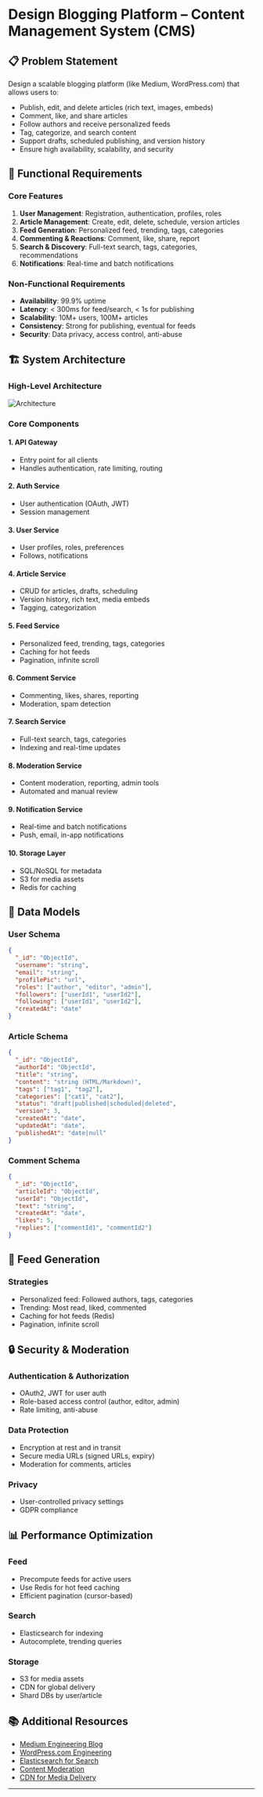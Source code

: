 # Design Blogging Platform – Content Management System (CMS)

## 📋 Problem Statement

Design a scalable blogging platform (like Medium, WordPress.com) that allows users to:

- Publish, edit, and delete articles (rich text, images, embeds)
- Comment, like, and share articles
- Follow authors and receive personalized feeds
- Tag, categorize, and search content
- Support drafts, scheduled publishing, and version history
- Ensure high availability, scalability, and security

## 🎯 Functional Requirements

### Core Features

1. **User Management**: Registration, authentication, profiles, roles
2. **Article Management**: Create, edit, delete, schedule, version articles
3. **Feed Generation**: Personalized feed, trending, tags, categories
4. **Commenting & Reactions**: Comment, like, share, report
5. **Search & Discovery**: Full-text search, tags, categories, recommendations
6. **Notifications**: Real-time and batch notifications

### Non-Functional Requirements

- **Availability**: 99.9% uptime
- **Latency**: < 300ms for feed/search, < 1s for publishing
- **Scalability**: 10M+ users, 100M+ articles
- **Consistency**: Strong for publishing, eventual for feeds
- **Security**: Data privacy, access control, anti-abuse

## 🏗️ System Architecture

### High-Level Architecture

![Architecture](architecture.excalidraw.svg)

### Core Components

#### 1. **API Gateway**

- Entry point for all clients
- Handles authentication, rate limiting, routing

#### 2. **Auth Service**

- User authentication (OAuth, JWT)
- Session management

#### 3. **User Service**

- User profiles, roles, preferences
- Follows, notifications

#### 4. **Article Service**

- CRUD for articles, drafts, scheduling
- Version history, rich text, media embeds
- Tagging, categorization

#### 5. **Feed Service**

- Personalized feed, trending, tags, categories
- Caching for hot feeds
- Pagination, infinite scroll

#### 6. **Comment Service**

- Commenting, likes, shares, reporting
- Moderation, spam detection

#### 7. **Search Service**

- Full-text search, tags, categories
- Indexing and real-time updates

#### 8. **Moderation Service**

- Content moderation, reporting, admin tools
- Automated and manual review

#### 9. **Notification Service**

- Real-time and batch notifications
- Push, email, in-app notifications

#### 10. **Storage Layer**

- SQL/NoSQL for metadata
- S3 for media assets
- Redis for caching

## 💾 Data Models

### User Schema

```json
{
  "_id": "ObjectId",
  "username": "string",
  "email": "string",
  "profilePic": "url",
  "roles": ["author", "editor", "admin"],
  "followers": ["userId1", "userId2"],
  "following": ["userId1", "userId2"],
  "createdAt": "date"
}
```

### Article Schema

```json
{
  "_id": "ObjectId",
  "authorId": "ObjectId",
  "title": "string",
  "content": "string (HTML/Markdown)",
  "tags": ["tag1", "tag2"],
  "categories": ["cat1", "cat2"],
  "status": "draft|published|scheduled|deleted",
  "version": 3,
  "createdAt": "date",
  "updatedAt": "date",
  "publishedAt": "date|null"
}
```

### Comment Schema

```json
{
  "_id": "ObjectId",
  "articleId": "ObjectId",
  "userId": "ObjectId",
  "text": "string",
  "createdAt": "date",
  "likes": 5,
  "replies": ["commentId1", "commentId2"]
}
```

## 🚀 Feed Generation

### Strategies

- Personalized feed: Followed authors, tags, categories
- Trending: Most read, liked, commented
- Caching for hot feeds (Redis)
- Pagination, infinite scroll

## 🔒 Security & Moderation

### Authentication & Authorization

- OAuth2, JWT for user auth
- Role-based access control (author, editor, admin)
- Rate limiting, anti-abuse

### Data Protection

- Encryption at rest and in transit
- Secure media URLs (signed URLs, expiry)
- Moderation for comments, articles

### Privacy

- User-controlled privacy settings
- GDPR compliance

## 📊 Performance Optimization

### Feed

- Precompute feeds for active users
- Use Redis for hot feed caching
- Efficient pagination (cursor-based)

### Search

- Elasticsearch for indexing
- Autocomplete, trending queries

### Storage

- S3 for media assets
- CDN for global delivery
- Shard DBs by user/article

## 📚 Additional Resources

- [Medium Engineering Blog](https://medium.engineering/)
- [WordPress.com Engineering](https://developer.wordpress.com/)
- [Elasticsearch for Search](https://www.elastic.co/)
- [Content Moderation](https://www.microsoft.com/en-us/research/project/content-moderation/)
- [CDN for Media Delivery](https://aws.amazon.com/cloudfront/)

---
